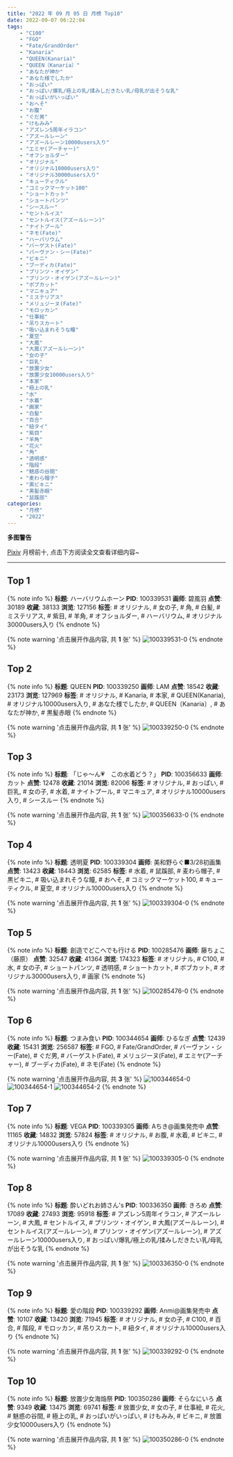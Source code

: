 ```yaml
---
title: "2022 年 09 月 05 日 月榜 Top10"
date: 2022-09-07 06:22:04
tags:
    - "C100"
    - "FGO"
    - "Fate/GrandOrder"
    - "Kanaria"
    - "QUEEN(Kanaria)"
    - "QUEEN〔Kanaria〕"
    - "あなたが神か"
    - "あなた様でしたか"
    - "おっぱい"
    - "おっぱい/爆乳/極上の乳/揉みしだきたい乳/母乳が出そうな乳"
    - "おっぱいがいっぱい"
    - "おへそ"
    - "お腹"
    - "ぐだ男"
    - "けもみみ"
    - "アズレン5周年イラコン"
    - "アズールレーン"
    - "アズールレーン10000users入り"
    - "エミヤ(アーチャー)"
    - "オフショルダー"
    - "オリジナル"
    - "オリジナル10000users入り"
    - "オリジナル30000users入り"
    - "キューティクル"
    - "コミックマーケット100"
    - "ショートカット"
    - "ショートパンツ"
    - "シースルー"
    - "セントルイス"
    - "セントルイス(アズールレーン)"
    - "ナイトプール"
    - "ネモ(Fate)"
    - "ハーバリウム"
    - "バーゲスト(Fate)"
    - "バーヴァン・シー(Fate)"
    - "ビキニ"
    - "ブーディカ(Fate)"
    - "プリンツ・オイゲン"
    - "プリンツ・オイゲン(アズールレーン)"
    - "ボブカット"
    - "マニキュア"
    - "ミステリアス"
    - "メリュジーヌ(Fate)"
    - "モロッカン"
    - "仕事絵"
    - "吊りスカート"
    - "吸い込まれそうな瞳"
    - "夏空"
    - "大鳳"
    - "大鳳(アズールレーン)"
    - "女の子"
    - "巨乳"
    - "放置少女"
    - "放置少女10000users入り"
    - "本家"
    - "極上の乳"
    - "水"
    - "水着"
    - "画家"
    - "白髪"
    - "百合"
    - "紐タイ"
    - "紫目"
    - "羊角"
    - "花火"
    - "角"
    - "透明感"
    - "階段"
    - "魅惑の谷間"
    - "麦わら帽子"
    - "黒ビキニ"
    - "黒髪赤眼"
    - "鼠蹊部"
categories:
    - "月榜"
    - "2022"
---
```


<i class="fa fa-triangle-exclamation"></i>**多图警告**<i class="fa fa-triangle-exclamation"></i>

[Pixiv](https://www.pixiv.net/) 月榜前十, 点击下方阅读全文查看详细内容~

<!-- more -->

---

## Top 1

{% note info %}
**标题**: ハーバリウムホーン
**PID**: 100339531 **画师**: 碧風羽
**点赞**: 30189 **收藏**: 38133 **浏览**: 127156
**标签**: # オリジナル, # 女の子, # 角, # 白髪, # ミステリアス, # 紫目, # 羊角, # オフショルダー, # ハーバリウム, # オリジナル30000users入り
{% endnote %}

{% note warning '点击展开作品内容, 共 **1** 张' %}
![100339531-0](https://i.pixiv.re/img-original/img/2022/08/09/00/02/42/100339531_p0.jpg)
{% endnote %}

## Top 2

{% note info %}
**标题**: QUEEN
**PID**: 100339250 **画师**: LAM
**点赞**: 18542 **收藏**: 23173 **浏览**: 127969
**标签**: # オリジナル, # Kanaria, # 本家, # QUEEN(Kanaria), # オリジナル10000users入り, # あなた様でしたか, # QUEEN〔Kanaria〕, # あなたが神か, # 黒髪赤眼
{% endnote %}

{% note warning '点击展开作品内容, 共 **1** 张' %}
![100339250-0](https://i.pixiv.re/img-original/img/2022/08/09/00/00/06/100339250_p0.png)
{% endnote %}

## Top 3

{% note info %}
**标题**: 「じゃ～ん💗　この水着どう？」
**PID**: 100356633 **画师**: カット
**点赞**: 12478 **收藏**: 21014 **浏览**: 82006
**标签**: # オリジナル, # おっぱい, # 巨乳, # 女の子, # 水着, # ナイトプール, # マニキュア, # オリジナル10000users入り, # シースルー
{% endnote %}

{% note warning '点击展开作品内容, 共 **1** 张' %}
![100356633-0](https://i.pixiv.re/img-original/img/2022/08/09/20/12/54/100356633_p0.png)
{% endnote %}

## Top 4

{% note info %}
**标题**: 透明夏
**PID**: 100339304 **画师**: 美和野らぐ■3/28初画集
**点赞**: 13423 **收藏**: 18443 **浏览**: 62585
**标签**: # 水着, # 鼠蹊部, # 麦わら帽子, # 黒ビキニ, # 吸い込まれそうな瞳, # おへそ, # コミックマーケット100, # キューティクル, # 夏空, # オリジナル10000users入り
{% endnote %}

{% note warning '点击展开作品内容, 共 **1** 张' %}
![100339304-0](https://i.pixiv.re/img-original/img/2022/08/09/00/00/12/100339304_p0.png)
{% endnote %}

## Top 5

{% note info %}
**标题**: 創造でどこへでも行ける
**PID**: 100285476 **画师**: 藤ちょこ（藤原）
**点赞**: 32547 **收藏**: 41364 **浏览**: 174323
**标签**: # オリジナル, # C100, # 水, # 女の子, # ショートパンツ, # 透明感, # ショートカット, # ボブカット, # オリジナル30000users入り, # 画家
{% endnote %}

{% note warning '点击展开作品内容, 共 **1** 张' %}
![100285476-0](https://i.pixiv.re/img-original/img/2022/08/07/00/00/19/100285476_p0.png)
{% endnote %}

## Top 6

{% note info %}
**标题**: つまみ食い
**PID**: 100344654 **画师**: ひるなぎ
**点赞**: 12439 **收藏**: 15431 **浏览**: 256587
**标签**: # FGO, # Fate/GrandOrder, # バーヴァン・シー(Fate), # ぐだ男, # バーゲスト(Fate), # メリュジーヌ(Fate), # エミヤ(アーチャー), # ブーディカ(Fate), # ネモ(Fate)
{% endnote %}

{% note warning '点击展开作品内容, 共 **3** 张' %}
![100344654-0](https://i.pixiv.re/img-original/img/2022/08/09/06/00/05/100344654_p0.jpg)
![100344654-1](https://i.pixiv.re/img-original/img/2022/08/09/06/00/05/100344654_p1.jpg)
![100344654-2](https://i.pixiv.re/img-original/img/2022/08/09/06/00/05/100344654_p2.jpg)
{% endnote %}

## Top 7

{% note info %}
**标题**: VEGA
**PID**: 100339305 **画师**: Aちき@画集発売中
**点赞**: 11165 **收藏**: 14832 **浏览**: 57824
**标签**: # オリジナル, # お腹, # 水着, # ビキニ, # オリジナル10000users入り
{% endnote %}

{% note warning '点击展开作品内容, 共 **1** 张' %}
![100339305-0](https://i.pixiv.re/img-original/img/2022/08/09/00/00/12/100339305_p0.png)
{% endnote %}

## Top 8

{% note info %}
**标题**: 酔いどれお姉さん's
**PID**: 100336350 **画师**: きろめ
**点赞**: 17089 **收藏**: 27493 **浏览**: 95918
**标签**: # アズレン5周年イラコン, # アズールレーン, # 大鳳, # セントルイス, # プリンツ・オイゲン, # 大鳳(アズールレーン), # セントルイス(アズールレーン), # プリンツ・オイゲン(アズールレーン), # アズールレーン10000users入り, # おっぱい/爆乳/極上の乳/揉みしだきたい乳/母乳が出そうな乳
{% endnote %}

{% note warning '点击展开作品内容, 共 **1** 张' %}
![100336350-0](https://i.pixiv.re/img-original/img/2022/08/08/22/31/35/100336350_p0.png)
{% endnote %}

## Top 9

{% note info %}
**标题**: 愛の階段
**PID**: 100339292 **画师**: Anmi@画集発売中
**点赞**: 10107 **收藏**: 13420 **浏览**: 71945
**标签**: # オリジナル, # 女の子, # C100, # 百合, # 階段, # モロッカン, # 吊りスカート, # 紐タイ, # オリジナル10000users入り
{% endnote %}

{% note warning '点击展开作品内容, 共 **1** 张' %}
![100339292-0](https://i.pixiv.re/img-original/img/2022/08/09/00/00/10/100339292_p0.jpg)
{% endnote %}

## Top 10

{% note info %}
**标题**: 放置少女海焔祭
**PID**: 100350286 **画师**: そらなにいろ
**点赞**: 9349 **收藏**: 13475 **浏览**: 69741
**标签**: # 放置少女, # 女の子, # 仕事絵, # 花火, # 魅惑の谷間, # 極上の乳, # おっぱいがいっぱい, # けもみみ, # ビキニ, # 放置少女10000users入り
{% endnote %}

{% note warning '点击展开作品内容, 共 **1** 张' %}
![100350286-0](https://i.pixiv.re/img-original/img/2022/08/09/14/14/06/100350286_p0.png)
{% endnote %}
